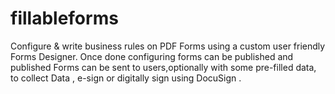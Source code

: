 # fillableforms
Configure &amp; write business rules on PDF Forms using a custom user friendly Forms Designer. Once done configuring forms can be published and published Forms can be sent to users,optionally with some pre-filled data, to collect Data , e-sign or digitally sign using DocuSign .
